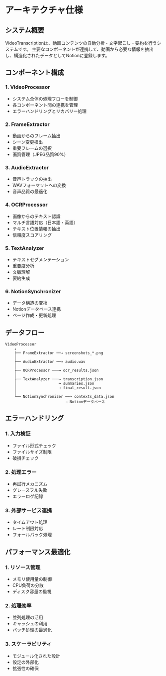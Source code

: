# アーキテクチャ仕様

## システム概要

VideoTranscriptionは、動画コンテンツの自動分析・文字起こし・要約を行うシステムです。
主要なコンポーネントが連携して、動画から必要な情報を抽出し、構造化されたデータとしてNotionに登録します。

## コンポーネント構成

### 1. VideoProcessor
- システム全体の処理フローを制御
- 各コンポーネント間の連携を管理
- エラーハンドリングとリカバリー処理

### 2. FrameExtractor
- 動画からのフレーム抽出
- シーン変更検出
- 重要フレームの選択
- 画質管理（JPEG品質90%）

### 3. AudioExtractor
- 音声トラックの抽出
- WAVフォーマットへの変換
- 音声品質の最適化

### 4. OCRProcessor
- 画像からのテキスト認識
- マルチ言語対応（日本語・英語）
- テキスト位置情報の抽出
- 信頼度スコアリング

### 5. TextAnalyzer
- テキストセグメンテーション
- 重要度分析
- 文脈理解
- 要約生成

### 6. NotionSynchronizer
- データ構造の変換
- Notionデータベース連携
- ページ作成・更新処理

## データフロー

```
VideoProcessor
    ↓
    ├── FrameExtractor ──→ screenshots_*.png
    │   
    ├── AudioExtractor ──→ audio.wav
    │   
    ├── OCRProcessor ───→ ocr_results.json
    │   
    ├── TextAnalyzer ───→ transcription.json
    │                   → summaries.json
    │                   → final_result.json
    │   
    └── NotionSynchronizer ──→ contexts_data.json
                           → Notionデータベース
```

## エラーハンドリング

### 1. 入力検証
- ファイル形式チェック
- ファイルサイズ制限
- 破損チェック

### 2. 処理エラー
- 再試行メカニズム
- グレースフル失敗
- エラーログ記録

### 3. 外部サービス連携
- タイムアウト処理
- レート制限対応
- フォールバック処理

## パフォーマンス最適化

### 1. リソース管理
- メモリ使用量の制御
- CPU負荷の分散
- ディスク容量の監視

### 2. 処理効率
- 並列処理の活用
- キャッシュの利用
- バッチ処理の最適化

### 3. スケーラビリティ
- モジュール化された設計
- 設定の外部化
- 拡張性の確保 